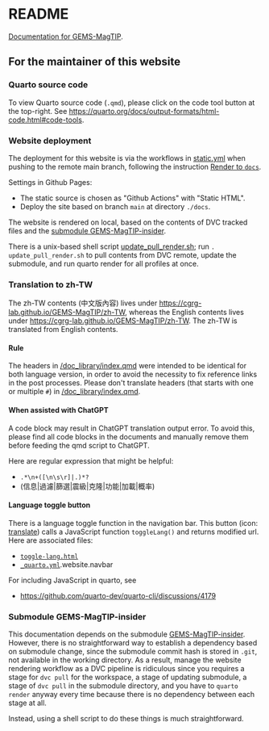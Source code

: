 # README

[Documentation for GEMS-MagTIP](https://cgrg-lab.github.io/GEMS-MagTIP/).


## For the maintainer of this website

### Quarto source code

To view Quarto source code (`.qmd`), please click on the code tool button at the top-right.
See https://quarto.org/docs/output-formats/html-code.html#code-tools. 

### Website deployment

The deployment for this website is via the workflows in [static.yml](.github/workflows/static.yml) when pushing to the remote main branch, following the instruction [Render to `docs`](https://quarto.org/docs/publishing/github-pages.html#render-to-docs).

Settings in Github Pages: 
- The static source is chosen as "Github Actions" with "Static HTML".
- Deploy the site based on branch `main` at directory `./docs`.

The website is rendered on local, based on the contents of DVC tracked files and the [submodule GEMS-MagTIP-insider](#Submodule-GEMS-MagTIP-insider).

There is a unix-based shell script [update_pull_render.sh](update_pull_render.sh); 
run `. update_pull_render.sh` to pull contents from DVC remote, update the submodule, and run quarto render for all profiles at once.

### Translation to zh-TW

The zh-TW contents (中文版內容) lives under https://cgrg-lab.github.io/GEMS-MagTIP/zh-TW, whereas 
the English contents lives under https://cgrg-lab.github.io/GEMS-MagTIP/zh-TW.
The zh-TW is translated from English contents.

#### Rule

The headers in [/doc_library/index.qmd](/doc_library/index.qmd) were intended to be identical for both language version, in order to avoid the necessity to fix reference links in the post processes.
Please don't translate headers (that starts with one or multiple `#`) in [/doc_library/index.qmd](/doc_library/index.qmd).

#### When assisted with ChatGPT

A code block may result in ChatGPT translation output error. 
To avoid this, please find all code blocks in the documents and manually 
remove them before feeding the qmd script to ChatGPT. 

Here are regular expression that might be helpful: 
- ```.*\n+([\n\s\r]|.)*?```
- (信息|過濾|篩選|震級|克隆|功能|加載|概率)

#### Language toggle button

There is a language toggle function in the navigation bar.
This button (icon: [translate](https://icons.getbootstrap.com/icons/translate/)) calls a JavaScript function `toggleLang()` and returns modified url. 
Here are associated files:
- [`toggle-lang.html`](toggle-lang.html)
- [`_quarto.yml`](_quarto.yml).website.navbar

For including JavaScript in quarto, see
- https://github.com/quarto-dev/quarto-cli/discussions/4179

### Submodule GEMS-MagTIP-insider

This documentation depends on the submodule [GEMS-MagTIP-insider](https://github.com/okatsn/GEMS-MagTIP-insider.git). 
However, there is no straightforward way to establish a dependency based on submodule change, since the submodule commit hash is stored in `.git`, not available in the working directory.
As a result, manage the website rendering workflow as a DVC pipeline is ridiculous since you requires a stage for `dvc pull` for the workspace, a stage of updating submodule, a stage of `dvc pull` in the submodule directory, and you have to `quarto render` anyway every time because there is no dependency between each stage at all.

Instead, using a shell script to do these things is much straightforward.